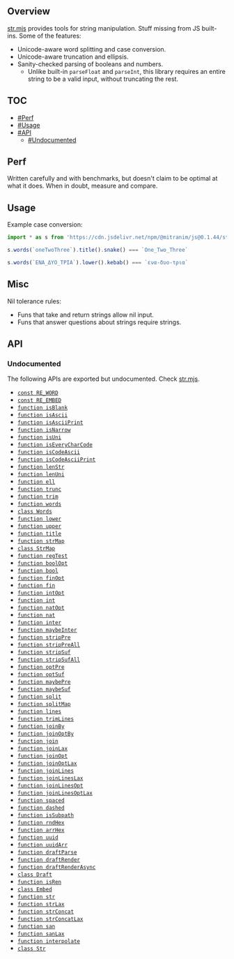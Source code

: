 ## Overview

[str.mjs](../str.mjs) provides tools for string manipulation. Stuff missing from JS built-ins. Some of the features:

* Unicode-aware word splitting and case conversion.
* Unicode-aware truncation and ellipsis.
* Sanity-checked parsing of booleans and numbers.
  * Unlike built-in `parseFloat` and `parseInt`, this library requires an entire string to be a valid input, without truncating the rest.

## TOC

* [#Perf](#perf)
* [#Usage](#usage)
* [#API](#api)
  * [#Undocumented](#undocumented)

## Perf

Written carefully and with benchmarks, but doesn't claim to be optimal at what it does. When in doubt, measure and compare.

## Usage

Example case conversion:

```js
import * as s from 'https://cdn.jsdelivr.net/npm/@mitranim/js@0.1.44/str.mjs'

s.words(`oneTwoThree`).title().snake() === `One_Two_Three`

s.words(`ΕΝΑ_ΔΥΟ_ΤΡΙΑ`).lower().kebab() === `ενα-δυο-τρια`
```

## Misc

Nil tolerance rules:

  * Funs that take and return strings allow nil input.
  * Funs that answer questions about strings require strings.

## API

### Undocumented

The following APIs are exported but undocumented. Check [str.mjs](../str.mjs).

  * [`const RE_WORD`](../str.mjs#L10)
  * [`const RE_EMBED`](../str.mjs#L11)
  * [`function isBlank`](../str.mjs#L13)
  * [`function isAscii`](../str.mjs#L15)
  * [`function isAsciiPrint`](../str.mjs#L17)
  * [`function isNarrow`](../str.mjs#L19)
  * [`function isUni`](../str.mjs#L25)
  * [`function isEveryCharCode`](../str.mjs#L27)
  * [`function isCodeAscii`](../str.mjs#L36)
  * [`function isCodeAsciiPrint`](../str.mjs#L40)
  * [`function lenStr`](../str.mjs#L44)
  * [`function lenUni`](../str.mjs#L46)
  * [`function ell`](../str.mjs#L53)
  * [`function trunc`](../str.mjs#L55)
  * [`function trim`](../str.mjs#L77)
  * [`function words`](../str.mjs#L79)
  * [`class Words`](../str.mjs#L88)
  * [`function lower`](../str.mjs#L149)
  * [`function upper`](../str.mjs#L150)
  * [`function title`](../str.mjs#L156)
  * [`function strMap`](../str.mjs#L162)
  * [`class StrMap`](../str.mjs#L175)
  * [`function regTest`](../str.mjs#L270)
  * [`function boolOpt`](../str.mjs#L275)
  * [`function bool`](../str.mjs#L282)
  * [`function finOpt`](../str.mjs#L284)
  * [`function fin`](../str.mjs#L289)
  * [`function intOpt`](../str.mjs#L291)
  * [`function int`](../str.mjs#L296)
  * [`function natOpt`](../str.mjs#L298)
  * [`function nat`](../str.mjs#L303)
  * [`function inter`](../str.mjs#L305)
  * [`function maybeInter`](../str.mjs#L315)
  * [`function stripPre`](../str.mjs#L325)
  * [`function stripPreAll`](../str.mjs#L332)
  * [`function stripSuf`](../str.mjs#L337)
  * [`function stripSufAll`](../str.mjs#L344)
  * [`function optPre`](../str.mjs#L349)
  * [`function optSuf`](../str.mjs#L355)
  * [`function maybePre`](../str.mjs#L361)
  * [`function maybeSuf`](../str.mjs#L367)
  * [`function split`](../str.mjs#L373)
  * [`function splitMap`](../str.mjs#L378)
  * [`function lines`](../str.mjs#L401)
  * [`function trimLines`](../str.mjs#L402)
  * [`function joinBy`](../str.mjs#L404)
  * [`function joinOptBy`](../str.mjs#L414)
  * [`function join`](../str.mjs#L424)
  * [`function joinLax`](../str.mjs#L425)
  * [`function joinOpt`](../str.mjs#L426)
  * [`function joinOptLax`](../str.mjs#L427)
  * [`function joinLines`](../str.mjs#L429)
  * [`function joinLinesLax`](../str.mjs#L430)
  * [`function joinLinesOpt`](../str.mjs#L431)
  * [`function joinLinesOptLax`](../str.mjs#L432)
  * [`function spaced`](../str.mjs#L434)
  * [`function dashed`](../str.mjs#L435)
  * [`function isSubpath`](../str.mjs#L438)
  * [`function rndHex`](../str.mjs#L448)
  * [`function arrHex`](../str.mjs#L454)
  * [`function uuid`](../str.mjs#L466)
  * [`function uuidArr`](../str.mjs#L474)
  * [`function draftParse`](../str.mjs#L488)
  * [`function draftRender`](../str.mjs#L489)
  * [`function draftRenderAsync`](../str.mjs#L490)
  * [`class Draft`](../str.mjs#L505)
  * [`function isRen`](../str.mjs#L535)
  * [`class Embed`](../str.mjs#L538)
  * [`function str`](../str.mjs#L561)
  * [`function strLax`](../str.mjs#L567)
  * [`function strConcat`](../str.mjs#L573)
  * [`function strConcatLax`](../str.mjs#L577)
  * [`function san`](../str.mjs#L585)
  * [`function sanLax`](../str.mjs#L587)
  * [`function interpolate`](../str.mjs#L590)
  * [`class Str`](../str.mjs#L609)
